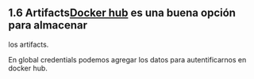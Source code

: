 ## 1.6 Artifacts[Docker hub](https://hub.docker.com/) es una buena opción para almacenar
los artifacts.

En global credentials podemos agregar los datos para autentificarnos en
docker hub.
